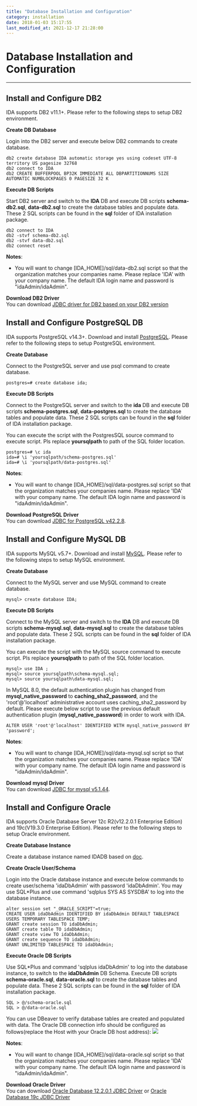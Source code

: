 ```yaml
---
title: "Database Installation and Configuration"
category: installation
date: 2018-01-03 15:17:55
last_modified_at: 2021-12-17 21:28:00
---
```


# Database Installation and Configuration
***

## Install and Configure DB2

IDA supports DB2 v11.1+. Please refer to the following steps to setup DB2 environment. 

**Create DB Database**   

Login into the DB2 server and execute below DB2 commands to create database. 
``` 
db2 create database IDA automatic storage yes using codeset UTF-8 territory US pagesize 32768
db2 connect to IDA
db2 CREATE BUFFERPOOL BP32K IMMEDIATE ALL DBPARTITIONNUMS SIZE AUTOMATIC NUMBLOCKPAGES 0 PAGESIZE 32 K
``` 

**Execute DB Scripts**  

Start DB2 server and switch to the **IDA** DB and execute DB scripts **schema-db2.sql**, **data-db2.sql** to create the database tables and populate data. These 2 SQL scripts can be found in the **sql** folder of IDA installation package.

``` 
db2 connect to IDA
db2 -stvf schema-db2.sql
db2 -stvf data-db2.sql
db2 connect reset
```  

**Notes**:
- You will want to change [IDA_HOME]/sql/data-db2.sql script so that the organization matches your companies name. Please replace 'IDA' with your company name.  The default IDA login name and password is "idaAdmin/idaAdmin".  


**Download DB2 Driver**  
You can download [JDBC driver for DB2 based on your DB2 version](https://www.ibm.com/support/pages/db2-jdbc-driver-versions-and-downloads) 

## Install and Configure PostgreSQL DB

IDA supports PostgreSQL v14.3+. Download and install [PostgreSQL](https://www.postgresql.org/download/).  Please refer to the following steps to setup PostgreSQL environment. 

**Create Database**   

Connect to the PostgreSQL server and use psql command to create database. 
``` 
postgres=# create database ida;
```
**Execute DB Scripts**  

Connect to the PostgreSQL server and switch to the **ida** DB and execute DB scripts **schema-postgres.sql**, **data-postgres.sql** to create the database tables and populate data. These 2 SQL scripts can be found in the **sql** folder of IDA installation package.

You can execute the script with the PostgresSQL source command to execute script. Pls replace **yoursqlpath** to path of the SQL folder location.

``` 
postgres=# \c ida
ida=# \i 'yoursqlpath/schema-postgres.sql'
ida=# \i 'yoursqlpath/data-postgres.sql'
```

**Notes**:
- You will want to change [IDA_HOME]/sql/data-postgres.sql script so that the organization matches your companies name. Please replace 'IDA' with your company name.  The default IDA login name and password is "idaAdmin/idaAdmin".  

**Download PostgreSQL Driver**  
You can download [JDBC for PostgreSQL v42.2.8](https://jdbc.postgresql.org/download/postgresql-42.2.8.jar).   


## Install and Configure MySQL DB

IDA supports MySQL v5.7+. Download and install [MySQL](https://dev.mysql.com/downloads/mysql/).  Please refer to the following steps to setup MySQL environment. 

**Create Database**   

Connect to the MySQL server and use MySQL command to create database. 
``` 
mysql> create database IDA;
```  

**Execute DB Scripts**  

Connect to the MySQL server and switch to the **IDA** DB and execute DB scripts **schema-mysql.sql**, **data-mysql.sql** to create the database tables and populate data. These 2 SQL scripts can be found in the **sql** folder of IDA installation package.

You can execute the script with the MySQL source command to execute script. Pls replace **yoursqlpath** to path of the SQL folder location.

``` 
mysql> use IDA ;
mysql> source yoursqlpath\schema-mysql.sql;
mysql> source yoursqlpath\data-mysql.sql;
```  

In MySQL 8.0, the default authentication plugin has changed from **mysql_native_password** to **caching_sha2_password**, and the 'root'@'localhost' administrative account uses caching_sha2_password by default. Please execute below script to use the previous default authentication plugin (**mysql_native_password**) in order to work with IDA.

``` 
ALTER USER 'root'@'localhost' IDENTIFIED WITH mysql_native_password BY 'password';
```

**Notes**:
- You will want to change [IDA_HOME]/sql/data-mysql.sql script so that the organization matches your companies name. Please replace 'IDA' with your company name.  The default IDA login name and password is "idaAdmin/idaAdmin".  

**Download mysql Driver**  
You can download [JDBC for mysql v5.1.44](http://central.maven.org/maven2/mysql/mysql-connector-java/5.1.44/mysql-connector-java-5.1.44.jar). 

## Install and Configure Oracle

IDA supports Oracle Database Server 12c R2(v12.2.0.1 Enterprise Edition) and 19c(V19.3.0 Enterprise Edition). Please refer to the following steps to setup Oracle environment. 

**Create Database Instance**

Create a database instance named IDADB based on [doc](https://docs.oracle.com/database/121/ADMIN/create.htm#ADMIN002).

**Create Oracle User/Schema**   

Login into the Oracle database instance and execute below commands to create user/schema 'idaDbAdmin' with password 'idaDbAdmin'. You may use SQL*Plus and use command 'sqlplus SYS AS SYSDBA' to log into the database instance.
``` 
alter session set "_ORACLE_SCRIPT"=true;
CREATE USER idaDbAdmin IDENTIFIED BY idaDbAdmin DEFAULT TABLESPACE USERS TEMPORARY TABLESPACE TEMP;
GRANT create session TO idaDbAdmin;
GRANT create table TO idaDbAdmin;
GRANT create view TO idaDbAdmin;
GRANT create sequence TO idaDbAdmin;
GRANT UNLIMITED TABLESPACE TO idaDbAdmin;
``` 

**Execute Oracle DB Scripts**  

Use SQL*Plus and command 'sqlplus idaDbAdmin' to log into the database instance, to switch to the **idaDbAdmin** DB Schema. Execute DB scripts **schema-oracle.sql**, **data-oracle.sql** to create the database tables and populate data. These 2 SQL scripts can be found in the **sql** folder of IDA installation package.

``` 
SQL > @/schema-oracle.sql
SQL > @/data-oracle.sql
```  

You can use DBeaver to verify database tables are created and populated with data. The Oracle DB connection info should be configured as follows(replace the Host with your Oracle DB host address):
![][dbeaver_oracle]

**Notes**:
- You will want to change [IDA_HOME]/sql/data-oracle.sql script so that the organization matches your companies name. Please replace 'IDA' with your company name.  The default IDA login name and password is "idaAdmin/idaAdmin".  

**Download Oracle Driver**  
You can download [Oracle Database 12.2.0.1 JDBC Driver](https://www.oracle.com/database/technologies/jdbc-ucp-122-downloads.html) or [Oracle Database 19c JDBC Driver](https://www.oracle.com/database/technologies/appdev/jdbc-ucp-19c-downloads.html)

[db2]: ../images/install/dbtable.png 
[db2driver]: ../images/install/db2driver.png 
[mysqldriver]: ../images/install/mysqldriver.png 
[dbeaver_oracle]: ../images/install/dbeaver_oracle.png  

